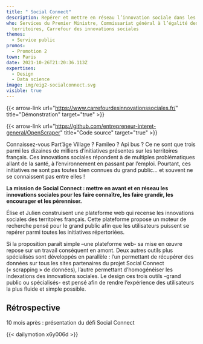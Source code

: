 ```yaml
---
title: " Social Connect"
description: Repérer et mettre en réseau l’innovation sociale dans les territoir
who: Services du Premier Ministre, Commissariat général à l’égalité des
  territoires, Carrefour des innovations sociales
themes:
  - Service public
promos:
  - Promotion 2
town: Paris
date: 2021-10-26T21:20:36.113Z
expertises:
  - Design
  - Data science
image: img/eig2-socialconnect.svg
visible: true
---
```

{{< arrow-link url="https://www.carrefourdesinnovationssociales.fr/" title="Démonstration" target="true" >}}

{{< arrow-link url="https://github.com/entrepreneur-interet-general/OpenScraper" title="Code source" target="true" >}}

Connaissez-vous Part’âge Village ? Famileo ? Api bus ? Ce ne sont que trois parmi les dizaines de milliers d’initiatives présentes sur les territoires français. Ces innovations sociales répondent à de multiples problématiques allant de la santé, à l’environnement en passant par l’emploi. Pourtant, ces initiatives ne sont pas toutes bien connues du grand public… et souvent ne se connaissent pas entre elles !

**La mission de Social Connect : mettre en avant et en réseau les innovations sociales pour les faire connaître, les faire grandir, les encourager et les pérenniser.**

Élise et Julien construisent une plateforme web qui recense les innovations sociales des territoires français. Cette plateforme propose un moteur de recherche pensé pour le grand public afin que les utilisateurs puissent se repérer parmi toutes les initiatives répertoriées.

Si la proposition paraît simple –une plateforme web- sa mise en œuvre repose sur un travail conséquent en amont. Deux autres outils plus spécialisés sont développés en parallèle : l’un permettant de récupérer des données sur tous les sites partenaires du projet Social Connect (« scrapping » de données), l’autre permettant d’homogénéiser les indexations des innovations sociales. Le design ces trois outils -grand public ou spécialisés- est pensé afin de rendre l’expérience des utilisateurs la plus fluide et simple possible.

## Rétrospective

10 mois après : présentation du défi Social Connect

{{< dailymotion x6y006d >}}